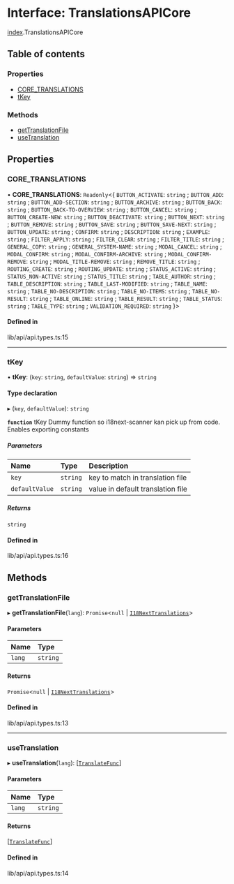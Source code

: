 # Interface: TranslationsAPICore

[index](../wiki/index).TranslationsAPICore

## Table of contents

### Properties

- [CORE\_TRANSLATIONS](../wiki/index.TranslationsAPICore#core_translations)
- [tKey](../wiki/index.TranslationsAPICore#tkey)

### Methods

- [getTranslationFile](../wiki/index.TranslationsAPICore#gettranslationfile)
- [useTranslation](../wiki/index.TranslationsAPICore#usetranslation)

## Properties

### CORE\_TRANSLATIONS

• **CORE\_TRANSLATIONS**: `Readonly`<{ `BUTTON_ACTIVATE`: `string` ; `BUTTON_ADD`: `string` ; `BUTTON_ADD-SECTION`: `string` ; `BUTTON_ARCHIVE`: `string` ; `BUTTON_BACK`: `string` ; `BUTTON_BACK-TO-OVERVIEW`: `string` ; `BUTTON_CANCEL`: `string` ; `BUTTON_CREATE-NEW`: `string` ; `BUTTON_DEACTIVATE`: `string` ; `BUTTON_NEXT`: `string` ; `BUTTON_REMOVE`: `string` ; `BUTTON_SAVE`: `string` ; `BUTTON_SAVE-NEXT`: `string` ; `BUTTON_UPDATE`: `string` ; `CONFIRM`: `string` ; `DESCRIPTION`: `string` ; `EXAMPLE`: `string` ; `FILTER_APPLY`: `string` ; `FILTER_CLEAR`: `string` ; `FILTER_TITLE`: `string` ; `GENERAL_COPY`: `string` ; `GENERAL_SYSTEM-NAME`: `string` ; `MODAL_CANCEL`: `string` ; `MODAL_CONFIRM`: `string` ; `MODAL_CONFIRM-ARCHIVE`: `string` ; `MODAL_CONFIRM-REMOVE`: `string` ; `MODAL_TITLE-REMOVE`: `string` ; `REMOVE_TITLE`: `string` ; `ROUTING_CREATE`: `string` ; `ROUTING_UPDATE`: `string` ; `STATUS_ACTIVE`: `string` ; `STATUS_NON-ACTIVE`: `string` ; `STATUS_TITLE`: `string` ; `TABLE_AUTHOR`: `string` ; `TABLE_DESCRIPTION`: `string` ; `TABLE_LAST-MODIFIED`: `string` ; `TABLE_NAME`: `string` ; `TABLE_NO-DESCRIPTION`: `string` ; `TABLE_NO-ITEMS`: `string` ; `TABLE_NO-RESULT`: `string` ; `TABLE_ONLINE`: `string` ; `TABLE_RESULT`: `string` ; `TABLE_STATUS`: `string` ; `TABLE_TYPE`: `string` ; `VALIDATION_REQUIRED`: `string`  }\>

#### Defined in

lib/api/api.types.ts:15

___

### tKey

• **tKey**: (`key`: `string`, `defaultValue`: `string`) => `string`

#### Type declaration

▸ (`key`, `defaultValue`): `string`

**`function`** tKey Dummy function so i18next-scanner kan pick up from code. Enables exporting constants

##### Parameters

| Name | Type | Description |
| :------ | :------ | :------ |
| `key` | `string` | key to match in translation file |
| `defaultValue` | `string` | value in default translation file |

##### Returns

`string`

#### Defined in

lib/api/api.types.ts:16

## Methods

### getTranslationFile

▸ **getTranslationFile**(`lang`): `Promise`<``null`` \| [`I18NextTranslations`](../wiki/index#i18nexttranslations)\>

#### Parameters

| Name | Type |
| :------ | :------ |
| `lang` | `string` |

#### Returns

`Promise`<``null`` \| [`I18NextTranslations`](../wiki/index#i18nexttranslations)\>

#### Defined in

lib/api/api.types.ts:13

___

### useTranslation

▸ **useTranslation**(`lang`): [[`TranslateFunc`](../wiki/index#translatefunc)]

#### Parameters

| Name | Type |
| :------ | :------ |
| `lang` | `string` |

#### Returns

[[`TranslateFunc`](../wiki/index#translatefunc)]

#### Defined in

lib/api/api.types.ts:14
